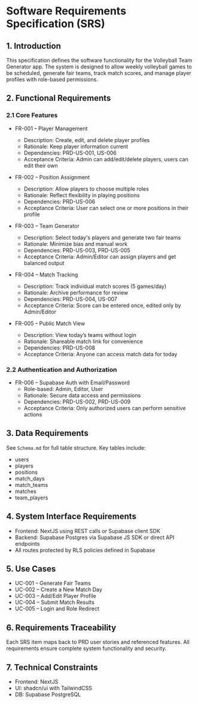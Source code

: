 # Software Requirements Specification (SRS)

## 1. Introduction
This specification defines the software functionality for the Volleyball Team Generator app. The system is designed to allow weekly volleyball games to be scheduled, generate fair teams, track match scores, and manage player profiles with role-based permissions.

## 2. Functional Requirements

### 2.1 Core Features

- FR-001 – Player Management
  - Description: Create, edit, and delete player profiles
  - Rationale: Keep player information current
  - Dependencies: PRD-US-001, US-006
  - Acceptance Criteria: Admin can add/edit/delete players, users can edit their own

- FR-002 – Position Assignment
  - Description: Allow players to choose multiple roles
  - Rationale: Reflect flexibility in playing positions
  - Dependencies: PRD-US-006
  - Acceptance Criteria: User can select one or more positions in their profile

- FR-003 – Team Generator
  - Description: Select today's players and generate two fair teams
  - Rationale: Minimize bias and manual work
  - Dependencies: PRD-US-003, PRD-US-005
  - Acceptance Criteria: Admin/Editor can assign players and get balanced output

- FR-004 – Match Tracking
  - Description: Track individual match scores (5 games/day)
  - Rationale: Archive performance for review
  - Dependencies: PRD-US-004, US-007
  - Acceptance Criteria: Score can be entered once, edited only by Admin/Editor

- FR-005 – Public Match View
  - Description: View today’s teams without login
  - Rationale: Shareable match link for convenience
  - Dependencies: PRD-US-008
  - Acceptance Criteria: Anyone can access match data for today

### 2.2 Authentication and Authorization

- FR-006 – Supabase Auth with Email/Password
  - Role-based: Admin, Editor, User
  - Rationale: Secure data access and permissions
  - Dependencies: PRD-US-002, PRD-US-009
  - Acceptance Criteria: Only authorized users can perform sensitive actions

## 3. Data Requirements

See `Schema.md` for full table structure. Key tables include:
- users
- players
- positions
- match_days
- match_teams
- matches
- team_players

## 4. System Interface Requirements

- Frontend: NextJS using REST calls or Supabase client SDK
- Backend: Supabase Postgres via Supabase JS SDK or direct API endpoints
- All routes protected by RLS policies defined in Supabase

## 5. Use Cases

- UC-001 – Generate Fair Teams
- UC-002 – Create a New Match Day
- UC-003 – Add/Edit Player Profile
- UC-004 – Submit Match Results
- UC-005 – Login and Role Redirect

## 6. Requirements Traceability

Each SRS item maps back to PRD user stories and referenced features. All requirements ensure complete system functionality and security.

## 7. Technical Constraints

- Frontend: NextJS
- UI: shadcn/ui with TailwindCSS
- DB: Supabase PostgreSQL
